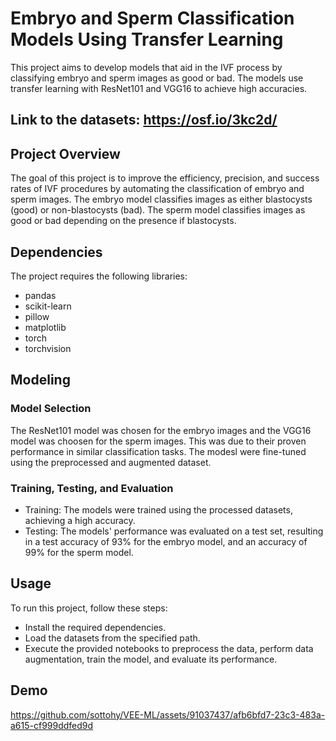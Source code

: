 # Embryo and Sperm Classification Models Using Transfer Learning

This project aims to develop models that aid in the IVF process by classifying embryo and sperm images as good or bad. The models use transfer learning with ResNet101 and VGG16 to achieve high accuracies.


## Link to the datasets: https://osf.io/3kc2d/


## Project Overview
The goal of this project is to improve the efficiency, precision, and success rates of IVF procedures by automating the classification of embryo and sperm images. The embryo model classifies images as either blastocysts (good) or non-blastocysts (bad). The sperm model classifies images as good or bad depending on the presence if blastocysts.


## Dependencies
The project requires the following libraries:

- pandas
- scikit-learn
- pillow
- matplotlib
- torch
- torchvision


## Modeling
### Model Selection
The ResNet101 model was chosen for the embryo images and the VGG16 model was choosen for the sperm images. This was due to their proven performance in similar classification tasks. The modesl were fine-tuned using the preprocessed and augmented dataset.

### Training, Testing, and Evaluation
- Training: The models were trained using the processed datasets, achieving a high accuracy.
- Testing: The models' performance was evaluated on a test set, resulting in a test accuracy of 93% for the embryo model, and an accuracy of 99% for the sperm model.


## Usage
To run this project, follow these steps:

- Install the required dependencies.
- Load the datasets from the specified path.
- Execute the provided notebooks to preprocess the data, perform data augmentation, train the model, and evaluate its performance.

## Demo

https://github.com/sottohy/VEE-ML/assets/91037437/afb6bfd7-23c3-483a-a615-cf999ddfed9d


